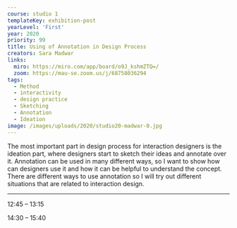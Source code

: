 ```yaml
---
course: studio 1
templateKey: exhibition-post
yearLevel: 'First'
year: 2020
priority: 99
title: Using of Annotation in Design Process
creators: Sara Madwar
links:
  miro: https://miro.com/app/board/o9J_kshmZTQ=/
  zoom: https://mau-se.zoom.us/j/68758036294
tags:
  - Method
  - interactivity
  - design practice
  - Sketching
  - Annotation
  - Ideation
image: /images/uploads/2020/studio20-madwar-0.jpg
---
```


The most important part in design process for interaction designers is the ideation part, where designers start to sketch their ideas and annotate over it. Annotation can be used in many different ways, so I want to show how can designers use it and how it can be helpful to understand the concept. There are different ways to use annotation so I will try out different situations that are related to interaction design. 

---

12:45 – 13:15

14:30 – 15:40
